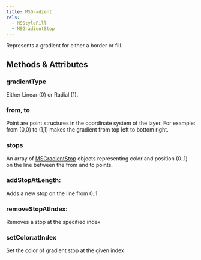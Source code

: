 ```yaml
---
title: MSGradient
rels:
  - MSStyleFill
  - MSGradientStop
---
```




Represents a gradient for either a border or fill.

## Methods & Attributes

### gradientType

Either Linear (0) or Radial (1).

### from, to

Point are point structures in the coordinate system of the layer. For example: from (0,0) to (1,1) makes the gradient from top left to bottom right.

### stops

An array of [MSGradientStop](/docs/MSGradientStop/) objects representing color and position (0..1) on the line between the from and to points.

### addStopAtLength:

Adds a new stop on the line from 0..1

### removeStopAtIndex:

Removes a stop at the specified index

### setColor:atIndex

Set the color of gradient stop at the given index
